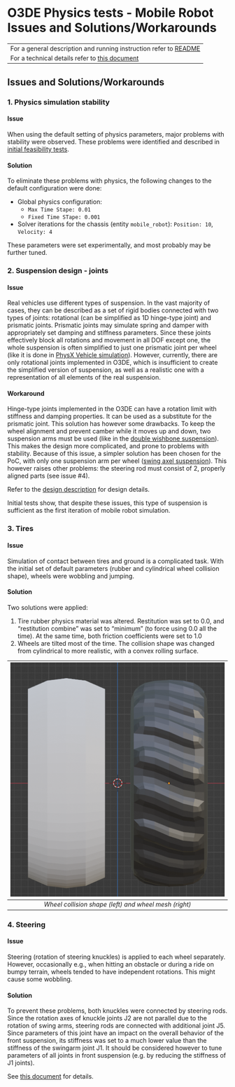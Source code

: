 # O3DE Physics tests - Mobile Robot Issues and Solutions/Workarounds

|   | 
| --| 
|For a general description and running instruction refer to [README](../README.md) |
|For a technical details refer to [this document](Mobile_Robot_Technical_Details.md) |



## Issues and Solutions/Workarounds

### 1. Physics simulation stability

#### Issue

When using the default setting of physics parameters, major problems with stability were observed. These problems were identified and described in [initial feasibility tests](Initial_Feasibility_tests.md).

#### Solution

To eliminate these problems with physics, the following changes to the default configuration were done:
- Global physics configuration: 
    - `Max Time Stape: 0.01`
    - `Fixed Time STape: 0.001`
- Solver iterations for the chassis (entity `mobile_robot`): `Position: 10`, `Velocity: 4`

These parameters were set experimentally, and most probably may be further tuned. 


### 2. Suspension design - joints

#### Issue

Real vehicles use different types of suspension. In the vast majority of cases, they can be described as a set of rigid bodies connected with two types of joints: rotational (can be simplified as 1D hinge-type joint) and prismatic joints. Prismatic joints may simulate spring and damper with appropriately set damping and stiffness parameters. Since these joints effectively block all rotations and movement in all DOF except one, the whole suspension is often simplified to just one prismatic joint per wheel (like it is done in [PhysX Vehicle simulation](https://docs.nvidia.com/gameworks/content/gameworkslibrary/physx/guide/Manual/Vehicles.html)). However, currently, there are only rotational joints implemented in O3DE, which is insufficient to create the simplified version of suspension, as well as a realistic one with a representation of all elements of the real suspension.

#### Workaround

Hinge-type joints implemented in the O3DE can have a rotation limit with stiffness and damping properties. It can be used as a substitute for the prismatic joint. This solution has however some drawbacks. To keep the wheel alignment and prevent camber while it moves up and down, two suspension arms must be used (like in the [double wishbone suspension](https://en.wikipedia.org/wiki/Double_wishbone_suspension)). This makes the design more complicated, and prone to problems with stability. Because of this issue, a simpler solution has been chosen for the PoC, with only one suspension arm per wheel ([swing axel suspension](https://en.wikipedia.org/wiki/Swing_axle)). This however raises other problems: the steering rod must consist of 2, properly aligned parts (see issue #4). 

Refer to the [design description](Mobile_Robot_Technical_Details.md) for design details.

Initial tests show, that despite these issues, this type of suspension is sufficient as the first iteration of mobile robot simulation.

### 3. Tires

#### Issue

Simulation of contact between tires and ground is a complicated task. With the initial set of default parameters (rubber and cylindrical wheel collision shape), wheels were wobbling and jumping. 

#### Solution

Two solutions were applied:

1.  Tire rubber physics material was altered. Restitution was set to 0.0, and “restitution combine” was set to “minimum” (to force using 0.0 all the time). At the same time, both friction coefficients were set to 1.0
2.  Wheels are tilted most of the time. The collision shape was changed from cylindrical to more realistic, with a convex rolling surface.

| ![Wheel collision shape (left) and wheel mesh (right)](mobile_robot_tires.png) |
|:--:| 
| *Wheel collision shape (left) and wheel mesh (right)* |

### 4. Steering

#### Issue

Steering (rotation of steering knuckles) is applied to each wheel separately. However, occasionally e.g., when hitting an obstacle or during a ride on bumpy terrain, wheels tended to have independent rotations. This might cause some wobbling. 

#### Solution

To prevent these problems, both knuckles were connected by steering rods. Since the rotation axes of knuckle joints J2 are not parallel due to the rotation of swing arms, steering rods are connected with additional joint J5. Since parameters of this joint have an impact on the overall behavior of the front suspension, its stiffness was set to a much lower value than the stiffness of the swingarm joint J1. It should be considered however to tune parameters of all joints in front suspension (e.g. by reducing the stiffness of J1 joints). 

See [this document](Mobile_Robot_Technical_Details.md) for details.



